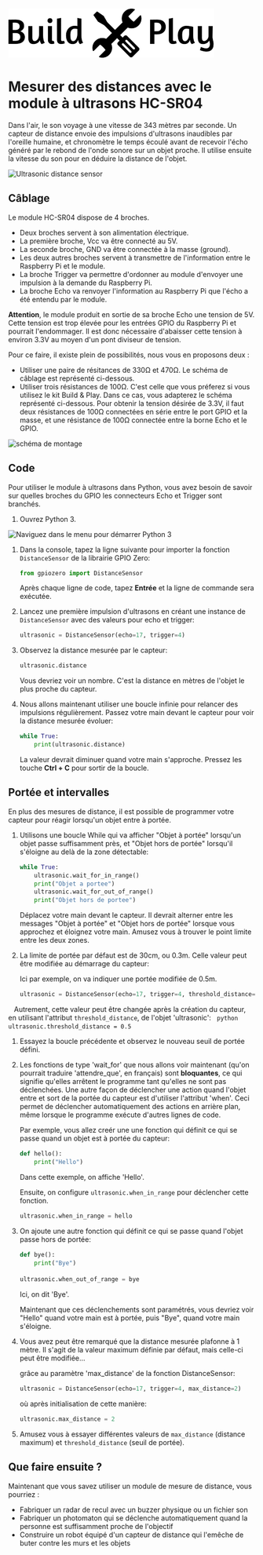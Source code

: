 ![Build & Play, les meilleurs tutoriels DIY pour débuter et progresser dans l'univers de l'Internet des Objets](BuildnPlay_small.png)

# Mesurer des distances avec le module à ultrasons HC-SR04 

Dans l'air, le son voyage à une vitesse de 343 mètres par seconde. Un capteur de distance envoie des impulsions d'ultrasons inaudibles par l'oreille humaine, et chronomètre le temps écoulé avant de recevoir l'écho généré par le rebond de l'onde sonore sur un objet proche. Il utilise ensuite la vitesse du son pour en déduire la distance de l'objet.

![Ultrasonic distance sensor](images/ultrasonic-distance-sensor.png)

## Câblage

Le module HC-SR04 dispose de 4 broches. 
* Deux broches servent à son alimentation électrique.
 * La première broche, Vcc va être connecté au 5V.
 * La seconde broche, GND va être connectée à la masse (ground).
* Les deux autres broches servent à transmettre de l'information entre le Raspberry Pi et le module.
 * La broche Trigger va permettre d'ordonner au module d'envoyer une impulsion à la demande du Raspberry Pi.
 * La broche Echo va renvoyer l'information au Raspberry Pi que l'écho a été entendu par le module.

**Attention**, le module produit en sortie de sa broche Echo une tension de 5V. Cette tension est trop élevée pour les entrées GPIO du Raspberry Pi et pourrait l'endommager. Il est donc nécessaire d'abaisser cette tension à environ 3.3V au moyen d'un pont diviseur de tension. 

Pour ce faire, il existe plein de possibilités, nous vous en proposons deux :
* Utiliser une paire de résitances de 330Ω et 470Ω. Le schéma de câblage est représenté ci-dessous.
* Utiliser trois résistances de 100Ω. C'est celle que vous préferez si vous utilisez le kit Build & Play. Dans ce cas, vous adapterez le schéma représenté ci-dessous. Pour obtenir la tension désirée de 3.3V, il faut deux résistances de 100Ω connectées en série entre le port GPIO et la masse, et une résistance de 100Ω connectée entre la borne Echo et le GPIO.


![schéma de montage](images/wiring-uds.png)

## Code

Pour utiliser le module à ultrasons dans Python, vous avez besoin de savoir sur quelles broches du GPIO les connecteurs Echo et Trigger sont branchés.

1. Ouvrez Python 3. 

![Naviguez dans le menu pour démarrer Python 3](images/python3-app-menu.png)

1. Dans la console, tapez la ligne suivante pour importer la fonction `DistanceSensor` de la librairie GPIO Zero:

    ```python
    from gpiozero import DistanceSensor
    ```

    Après chaque ligne de code, tapez **Entrée** et la ligne de commande sera exécutée.

1. Lancez une première impulsion d'ultrasons en créant une instance de `DistanceSensor` avec des valeurs pour echo et trigger:

    ```python
    ultrasonic = DistanceSensor(echo=17, trigger=4)
    ```

1. Observez la distance mesurée par le capteur:

    ```python
    ultrasonic.distance
    ```

    Vous devriez voir un nombre. C'est la distance en mètres de l'objet le plus proche du capteur.
    
1. Nous allons maintenant utiliser une boucle infinie pour relancer des impulsions régulièrement. Passez votre main devant le capteur pour voir la distance mesurée évoluer:

    ```python
    while True:
        print(ultrasonic.distance)
    ```

    La valeur devrait diminuer quand votre main s'approche. Pressez les touche **Ctrl + C** pour sortir de la boucle.

## Portée et intervalles

En plus des mesures de distance, il est possible de programmer votre capteur pour réagir lorsqu'un objet entre à portée.

1. Utilisons une boucle While qui va afficher "Objet à portée" lorsqu'un objet passe suffisamment près, et "Objet hors de portée" lorsqu'il s'éloigne au delà de la zone détectable:
    
    ```python
    while True:
        ultrasonic.wait_for_in_range()
        print("Objet a portee")
        ultrasonic.wait_for_out_of_range()
        print("Objet hors de portee")
    ```
    Déplacez votre main devant le capteur. Il devrait alterner entre les messages "Objet à portée" et "Objet hors de portée" lorsque vous approchez et éloignez votre main. Amusez vous à trouver le point limite entre les deux zones.
    
1. La limite de portée par défaut est de 30cm, ou 0.3m. Celle valeur peut être modifiée au démarrage du capteur:

    Ici par exemple, on va indiquer une portée modifiée de 0.5m.

    ```python
    ultrasonic = DistanceSensor(echo=17, trigger=4, threshold_distance=0.5)
    ```
    
    Autrement, cette valeur peut être changée après la création du capteur, en utilisant l'attribut `threshold_distance`, de l'objet 'ultrasonic':
   
    ```python
    ultrasonic.threshold_distance = 0.5
    ```

1. Essayez la boucle précédente et observez le nouveau seuil de portée défini.

1. Les fonctions de type 'wait_for' que nous allons voir maintenant (qu'on pourrait traduire 'attendre_que', en français) sont **bloquantes**, ce qui signifie qu'elles arrêtent le programme tant qu'elles ne sont pas déclenchées. Une autre façon de déclencher une action quand l'objet entre et sort de la portée du capteur est d'utiliser l'attribut 'when'. Ceci permet de déclencher automatiquement des actions en arrière plan, même lorsque le programme exécute d'autres lignes de code.


    Par exemple, vous allez creér une une fonction qui définit ce qui se passe quand un objet est à portée du capteur:
    
    ```python
    def hello():
        print("Hello")
    ```
    Dans cette exemple, on affiche 'Hello'.
    
    Ensuite, on configure `ultrasonic.when_in_range` pour déclencher cette fonction.
    
    ```python
    ultrasonic.when_in_range = hello
    ```

1. On ajoute une autre fonction qui définit ce qui se passe quand l'objet passe hors de portée:

    ```python
    def bye():
        print("Bye")

    ultrasonic.when_out_of_range = bye
    ```
    Ici, on dit 'Bye'.
    
    Maintenant que ces déclenchements sont paramétrés, vous devriez voir "Hello" quand votre main est à portée, puis "Bye", quand votre main s'éloigne.
    
    
1. Vous avez peut être remarqué que la distance mesurée plafonne à 1 mètre. Il s'agit de la valeur maximum définie par défaut, mais celle-ci peut être modifiée...


    grâce au paramètre 'max_distance' de la fonction DistanceSensor:


    ```python
    ultrasonic = DistanceSensor(echo=17, trigger=4, max_distance=2)
    ```

    où après initialisation de cette manière:

    ```python
    ultrasonic.max_distance = 2
    ```

1. Amusez vous à essayer différentes valeurs de `max_distance` (distance maximum) et `threshold_distance` (seuil de portée).

## Que faire ensuite ?

Maintenant que vous savez utiliser un module de mesure de distance, vous pourriez :

- Fabriquer un radar de recul avec un buzzer physique ou un fichier son  
- Fabriquer un photomaton qui se déclenche automatiquement quand la personne est suffisamment proche de l'objectif
- Construire un robot équipé d'un capteur de distance qui l'emêche de buter contre les murs et les objets

